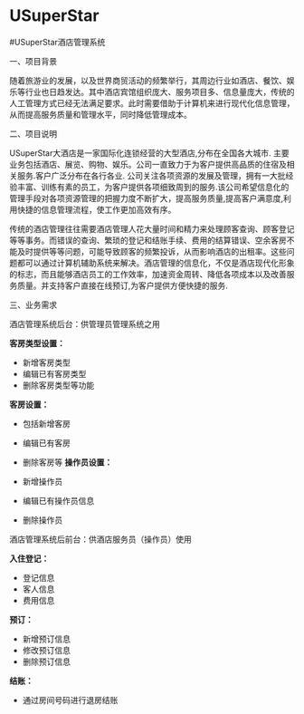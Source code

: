 # USuperStar

#USuperStar酒店管理系统

一、项目背景

随着旅游业的发展，以及世界商贸活动的频繁举行，其周边行业如酒店、餐饮、娱乐等行业也日趋发达。其中酒店宾馆组织庞大、服务项目多、信息量庞大，传统的人工管理方式已经无法满足要求。此时需要借助于计算机来进行现代化信息管理，从而提高服务质量和管理水平，同时降低管理成本。

二、项目说明

USuperStar大酒店是一家国际化连锁经营的大型酒店,分布在全国各大城市. 主要业务包括酒店、展览、购物、娱乐。公司一直致力于为客户提供高品质的住宿及相关服务.客户广泛分布在各行各业. 公司关注各项资源的发展及管理，拥有一大批经验丰富、训练有素的员工，为客户提供各项细致周到的服务.该公司希望信息化的管理手段对各项资源管理的把握力度不断扩大，提高服务质量,提高客户满意度,利用快捷的信息管理流程，使工作更加高效有序。

传统的酒店管理往往需要酒店管理人花大量时间和精力来处理顾客查询、顾客登记等等事务。而错误的查询、繁琐的登记和结账手续、费用的结算错误、空余客房不能及时提供等等问题，可能导致顾客的频繁投诉，从而影响酒店的出租率。这些问题都可以通过计算机辅助系统来解决。酒店管理的信息化，不仅是酒店现代化形象的标志，而且能够酒店员工的工作效率，加速资金周转、降低各项成本以及改善服务质量。并支持客户直接在线预订,为客户提供方便快捷的服务.

三、业务需求

酒店管理系统后台：供管理员管理系统之用	

**客房类型设置：**

* 新增客房类型 
* 编辑已有客房类型	
* 删除客房类型等功能

**客房设置：**

* 包括新增客房
* 编辑已有客房
* 删除客房等
**操作员设置：**

* 新增操作员
* 编辑已有操作员信息
* 删除操作员

酒店管理系统后前台：供酒店服务员（操作员）使用

**入住登记：**

* 登记信息
* 客人信息
* 费用信息

**预订：**

* 新增预订信息
* 修改预订信息
* 删除预订信息

**结账：**

* 通过房间号码进行退房结账
